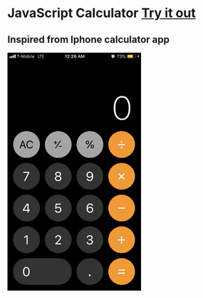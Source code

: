 # JavaScript Calculator [Try it out]( https://ericvargas.github.io/calculator/)

## Inspired from Iphone calculator app

<img src="calc.jpg" width="300">